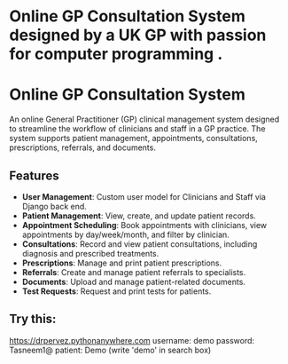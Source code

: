 # Online GP Consultation System designed by a UK GP with passion for computer programming . 

# Online GP Consultation System

An online General Practitioner (GP) clinical management system designed to streamline the workflow of clinicians and staff in a GP practice. 
The system supports patient management, appointments, consultations, prescriptions, referrals, and documents.

## Features

- **User Management**: Custom user model for Clinicians and Staff via Django back end. 
- **Patient Management**: View, create, and update patient records.
- **Appointment Scheduling**: Book appointments with clinicians, view appointments by day/week/month, and filter by clinician.
- **Consultations**: Record and view patient consultations, including diagnosis and prescribed treatments.
- **Prescriptions**: Manage and print patient prescriptions.
- **Referrals**: Create and manage patient referrals to specialists.
- **Documents**: Upload and manage patient-related documents.
- **Test Requests**: Request and print tests for patients.

## Try this: 
https://drpervez.pythonanywhere.com
username: demo
password: Tasneem1@
patient: Demo (write 'demo' in search box)
